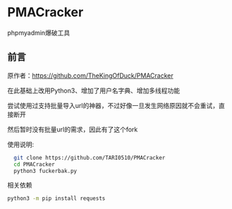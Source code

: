 # PMACracker

phpmyadmin爆破工具

## 前言
原作者：https://github.com/TheKingOfDuck/PMACracker

在此基础上改用Python3、增加了用户名字典、增加多线程功能

尝试使用过支持批量导入url的神器，不过好像一旦发生网络原因就不会重试，直接断开

然后暂时没有批量url的需求，因此有了这个fork

使用说明: 
```bash
  git clone https://github.com/TARI0510/PMACracker
  cd PMACracker
  python3 fuckerbak.py
```

相关依赖
```bash
python3 -m pip install requests
```
